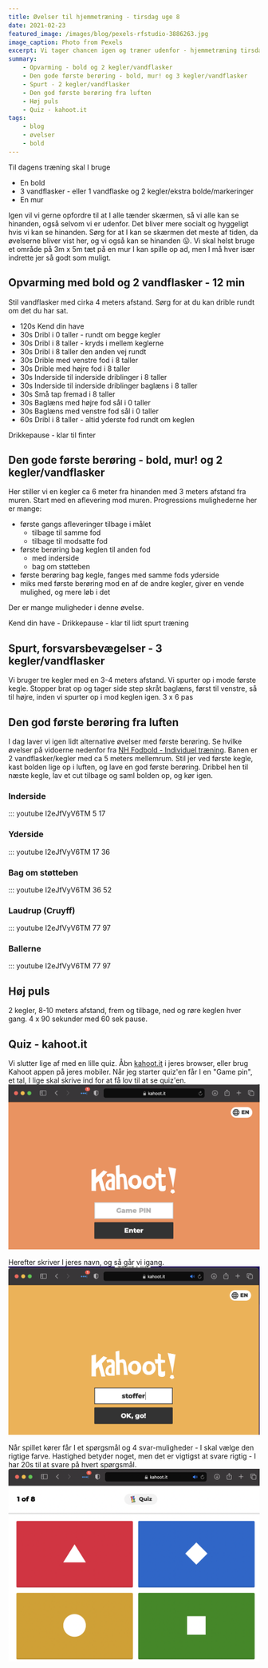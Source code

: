 ```yaml
---
title: Øvelser til hjemmetræning - tirsdag uge 8
date: 2021-02-23
featured_image: /images/blog/pexels-rfstudio-3886263.jpg
image_caption: Photo from Pexels
excerpt: Vi tager chancen igen og træner udenfor - hjemmetræning tirsdag uge 8
summary: 
    - Opvarming - bold og 2 kegler/vandflasker
    - Den gode første berøring - bold, mur! og 3 kegler/vandflasker
    - Spurt - 2 kegler/vandflasker
    - Den god første berøring fra luften
    - Høj puls
    - Quiz - kahoot.it
tags:
    - blog
    - øvelser
    - bold
---
```


Til dagens træning skal I bruge
 - En bold
 - 3 vandflasker - eller 1 vandflaske og 2 kegler/ekstra bolde/markeringer
 - En mur

Igen vil vi gerne opfordre til at I alle tænder skærmen, så vi alle kan se hinanden, også selvom vi er udenfor. Det bliver mere socialt og hyggeligt hvis vi kan se hinanden.
Sørg for at I kan se skærmen det meste af tiden, da øvelserne bliver vist her, og vi også kan se hinanden 😛.
Vi skal helst bruge et område på 3m x 5m tæt på en mur I kan spille op ad, men I må hver især indrette jer så godt som muligt.

## Opvarming med bold og 2 vandflasker - 12 min
Stil vandflasker med cirka 4 meters afstand. Sørg for at du kan drible rundt om det du har sat.
 - 120s Kend din have
 - 30s Dribl i 0 taller - rundt om begge kegler
 - 30s Dribl i 8 taller - kryds i mellem keglerne
 - 30s Dribl i 8 taller den anden vej rundt
 - 30s Drible med venstre fod i 8 taller
 - 30s Drible med højre fod i 8 taller
 - 30s Inderside til inderside driblinger i 8 taller
 - 30s Inderside til inderside driblinger baglæns i 8 taller
 - 30s Små tap fremad i 8 taller
 - 30s Baglæns med højre fod sål i 0 taller
 - 30s Baglæns med venstre fod sål i 0 taller
 - 60s Dribl i 8 taller - altid yderste fod rundt om keglen

Drikkepause - klar til finter

## Den gode første berøring - bold, mur! og 2 kegler/vandflasker
Her stiller vi en kegler ca 6 meter fra hinanden med 3 meters afstand fra muren. Start med en aflevering mod muren. 
Progressions mulighederne her er mange:
 - første gangs afleveringer tilbage i målet
   - tilbage til samme fod
   - tilbage til modsatte fod
 - første berøring bag keglen til anden fod
   - med inderside
   - bag om støtteben
 - første berøring bag kegle, fanges med samme fods yderside
 - miks med første berøring mod en af de andre kegler, giver en vende mulighed, og mere løb i det
 
Der er mange muligheder i denne øvelse.

Kend din have - Drikkepause - klar til lidt spurt træning

## Spurt, forsvarsbevægelser - 3 kegler/vandflasker
Vi bruger tre kegler med en 3-4 meters afstand. Vi spurter op i mode første kegle. Stopper brat op og tager side step skråt baglæns, først til venstre, så til højre, inden vi spurter op i mod keglen igen.
3 x 6 pas

## Den god første berøring fra luften
I dag laver vi igen lidt alternative øvelser med første berøring. Se hvilke øvelser på vidoerne nedenfor fra [NH Fodbold - Individuel træning](https://www.youtube.com/channel/UC67HhgenaWDj0RPrQVYo3XQ).
Banen er 2 vandflasker/kegler med ca 5 meters mellemrum. Stil jer ved første kegle, kast bolden lige op i luften, og lave en god første berøring. Dribbel hen til næste kegle, lav et cut tilbage og saml bolden op, og kør igen.

### Inderside
::: youtube I2eJfVyV6TM 5 17

### Yderside
::: youtube I2eJfVyV6TM 17 36

### Bag om støtteben
::: youtube I2eJfVyV6TM 36 52

### Laudrup (Cruyff)
::: youtube I2eJfVyV6TM 77 97

### Ballerne
::: youtube I2eJfVyV6TM 77 97

## Høj puls
2 kegler, 8-10 meters afstand, frem og tilbage, ned og røre keglen hver gang.
4 x 90 sekunder med 60 sek pause.

## Quiz - kahoot.it
Vi slutter lige af med en lille quiz. Åbn [kahoot.it](https://kahoot.it) i jeres browser, eller brug Kahoot appen på jeres mobiler. Når jeg starter quiz'en får I en "Game pin", et tal, I lige skal skrive ind for at få lov til at se quiz'en. 
![Kahoot Game Pin](/images/kahoot_game_pin.png "Enter Kahoot Game Pin")

Herefter skriver I jeres navn, og så går vi igang.
![Kahoot Nickname](/images/kahoot_nickname.png "Enter Kahoot nickname")

Når spillet kører får I et spørgsmål og 4 svar-muligheder - I skal vælge den rigtige farve. Hastighed betyder noget, men det er vigtigst at svare rigtig - I har 20s til at svare på hvert spørgsmål.
![Kahoot Choose answer](/images/kahoot_options.png "Choose correct Kahoot answer option")


